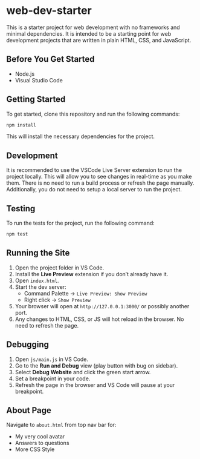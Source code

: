 # web-dev-starter

This is a starter project for web development with no frameworks and minimal
dependencies. It is intended to be a starting point for web development projects
that are written in plain HTML, CSS, and JavaScript.

## Before You Get Started
- Node.js
- Visual Studio Code

## Getting Started

To get started, clone this repository and run the following commands:

```bash
npm install
```
This will install the necessary dependencies for the project.

## Development

It is recommended to use the VSCode Live Server extension to run the project
locally. This will allow you to see changes in real-time as you make them. There
is no need to run a build process or refresh the page manually. Additionally,
you do not need to setup a local server to run the project.

## Testing

To run the tests for the project, run the following command:

```bash
npm test
```

## Running the Site
1. Open the project folder in VS Code.
2. Install the **Live Preview** extension if you don’t already have it.
3. Open `index.html`.
4. Start the dev server:
   - Command Palette → `Live Preview: Show Preview`
   - Right click → `Show Preview`
5. Your browser will open at `http://127.0.0.1:3000/` or possibly another port.
6. Any changes to HTML, CSS, or JS will hot reload in the browser. No need to refresh the page.

## Debugging
1. Open `js/main.js` in VS Code.
2. Go to the **Run and Debug** view (play button with bug on sidebar).
3. Select **Debug Website** and click the green start arrow.
4. Set a breakpoint in your code.
5. Refresh the page in the browser and VS Code will pause at your breakpoint.

## About Page
Navigate to `about.html` from top nav bar for:
- My very cool avatar
- Answers to questions
- More CSS Style


